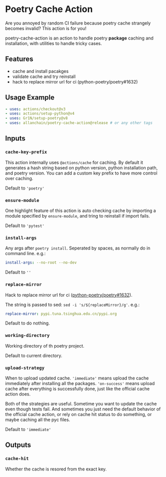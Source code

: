 # Poetry Cache Action

Are you annoyed by random CI failure because poetry cache strangely becomes invalid? This action is for you!

poetry-cache-action is an action to handle poetry **package** caching and installation, with utilities to handle tricky cases.

## Features

- cache and install pacakges
- validate cache and try reinstall
- hack to replace mirror url for ci (python-poetry/poetry#1632)

## Usage Example

```yaml
- uses: actions/checkout@v3
- uses: actions/setup-python@v4
- uses: Gr1N/setup-poetry@v8
- uses: allanchain/poetry-cache-action@release # or any other tags
```

## Inputs

### `cache-key-prefix`

This action internally uses `@actions/cache` for caching. By default it generates a hash string based on python version, python installation path, and poetry version. You can add a custom key prefix to have more control over caching.

Default to `'poetry'`

### `ensure-module`

One highlight feature of this action is auto checking cache by importing a module specified by `ensure-module`, and tring to reinstall if import fails.

Default to `'pytest'`

### `install-args`

Any args after `poetry install`. Seperated by spaces, as normally do in command line. e.g.:

```yaml
install-args: --no-root --no-dev
```

Default to `''`

### `replace-mirror`

Hack to replace mirror url for ci ([python-poetry/poetry#1632](https://github.com/python-poetry/poetry/issues/1632)).

The string is passed to sed: `sed -i 's/${replaceMirror}/g'`. e.g.:

```yaml
replace-mirror: pypi.tuna.tsinghua.edu.cn/pypi.org
```

Default to do nothing.

### `working-directory`

Working directory of th poetry project.

Default to current directory.

### `upload-strategy`

When to upload updated cache. `'immediate'` means upload the cache immediately after installing all the packages. `'on-success'` means upload cache after everything is successfully done, just like the official cache action does.

Both of the strategies are useful. Sometime you want to update the cache even though tests fail. And sometimes you just need the default behavior of the official cache action, or rely on cache hit status to do something, or maybe caching all the pyc files.

Default to `'immediate'`

## Outputs

### `cache-hit`

Whether the cache is resored from the exact key.
